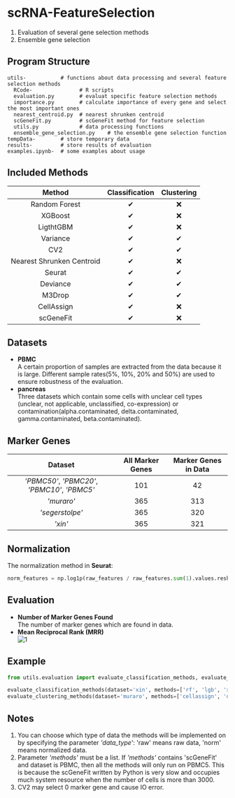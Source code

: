 # scRNA-FeatureSelection
1. Evaluation of several gene selection methods
2. Ensemble gene selection

## Program Structure
    utils-           # functions about data processing and several feature selection methods
      RCode-               # R scripts
      evaluation.py        # evaluat specific feature selection methods 
      importance.py        # calculate importance of every gene and select the most important ones   
      nearest_centroid.py  # nearest shrunken centroid 
      scGeneFit.py         # scGeneFit method for feature selection
      utils.py             # data processing functions 
      ensemble_gene_selection.py    # the ensemble gene selection function
    tempData-        # store temporary data
    results-         # store results of evaluation
    examples.ipynb-  # some examples about usage

## Included Methods
| Method | Classification  | Clustering |
| :----: | :-------------: | :--------: |
| Random Forest | ✔ | ❌ |
| XGBoost    | ✔ | ❌ |
| LigthtGBM   | ✔ | ❌ |
| Variance    | ✔ | ✔ |
| CV2         | ✔ | ✔ |
| Nearest Shrunken Centroid | ✔ | ❌ |
| Seurat      | ✔ | ✔ |
| Deviance | ✔ | ✔ |
| M3Drop          | ✔ | ✔ |
| CellAssign | ✔ | ❌ |
| scGeneFit | ✔ | ❌ |

## Datasets
- **PBMC**  
  A certain proportion of samples are extracted from the data because it is large. 
  Different sample rates(5%, 10%, 20% and 50%) are used to ensure robustness of the evaluation.
- **pancreas**  
  Three datasets which contain some cells with unclear cell types (unclear, not applicable, unclassified,
  co-expression) or contamination(alpha.contaminated, delta.contaminated, gamma.contaminated, beta.contaminated).

## Marker Genes
| Dataset | All Marker Genes | Marker Genes in Data |
| :-----: | :-----------: | :-----------: | 
|*'PBMC50'*, *'PBMC20'*, *'PBMC10'*, *'PBMC5'*|101|42
| *'muraro'*    | 365 | 313 |
|*'segerstolpe'*| 365 | 320 |
|*'xin'*        | 365 | 321 |

## Normalization
The normalization method in **Seurat**:
```python
norm_features = np.log1p(raw_features / raw_features.sum(1).values.reshape(raw_features.shape[0], 1) * scale_factor)
```
## Evaluation
- **Number of Marker Genes Found**  
  The number of marker genes which are found in data.
- **Mean Reciprocal Rank (MRR)**  
![1](http://latex.codecogs.com/svg.latex?\int_a^bf(x)\dx)
## Example
```python
from utils.evaluation import evaluate_classification_methods, evaluate_clustering_methods

evaluate_classification_methods(dataset='xin', methods=['rf', 'lgb', 'xgb', 'nsc', 'cv2', 'var'], data_type='raw')
evaluate_clustering_methods(dataset='muraro', methods=['cellassign', 'deviance', 'm3drop'], data_type='norm')
```


## Notes
1. You can choose which type of data the methods will be implemented on by specifying the parameter *'data_type'*: 'raw' means raw data, 'norm' means normalized data.
2. Parameter *'methods'* must be a list. If *'methods'* contains 'scGeneFit' and dataset is PBMC, then all the methods will only run on PBMC5. This is because the scGeneFit written by Python is very slow and occupies much system resource when the number of cells is more than 3000.
3. CV2 may select 0 marker gene and cause IO error.
